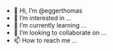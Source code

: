 - 👋 Hi, I’m @eggerthomas
- 👀 I’m interested in ...
- 🌱 I’m currently learning ...
- 💞️ I’m looking to collaborate on ...
- 📫 How to reach me ...

<!---
eggerthomas/eggerthomas is a ✨ special ✨ repository because its `README.md` (this file) appears on your GitHub profile.
You can click the Preview link to take a look at your changes.
--->
